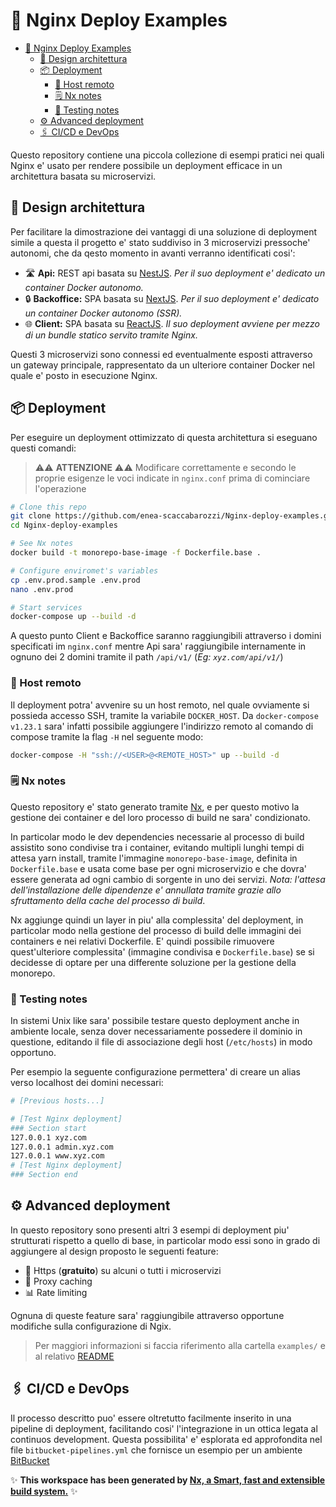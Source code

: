 # 🚀 Nginx Deploy Examples

- [🚀 Nginx Deploy Examples](#-nginx-deploy-examples)
  - [🧭 Design architettura](#-design-architettura)
  - [📦 Deployment](#-deployment)
    - [🌙 Host remoto](#-host-remoto)
    - [🗒️ Nx notes](#️-nx-notes)
    - [🔨 Testing notes](#-testing-notes)
  - [⚙️ Advanced deployment](#️-advanced-deployment)
  - [🖇️ CI/CD e DevOps](#️-cicd-e-devops)


Questo repository contiene una piccola collezione di esempi pratici nei quali Nginx e' usato per rendere possibile un deployment efficace in un architettura basata su microservizi.

## 🧭 Design architettura

Per facilitare la dimostrazione dei vantaggi di una soluzione di deployment simile a questa il progetto e' stato suddiviso in 3 microservizi pressoche' autonomi, che da qesto momento in avanti verranno identificati cosi':

- 🛣️ **Api:** REST api basata su [NestJS](https://nestjs.com/). *Per il suo deployment e' dedicato un container Docker autonomo.*
- 🔒 **Backoffice:** SPA basata su [NextJS](https://nextjs.org/). *Per il suo deployment e' dedicato un container Docker autonomo (SSR).*
- 🌐 **Client:** SPA basata su [ReactJS](https://reactjs.org/). *Il suo deployment avviene per mezzo di un bundle statico servito tramite Nginx.*

Questi 3 microservizi sono connessi ed eventualmente esposti attraverso un gateway principale, rappresentato da un ulteriore container Docker nel quale e' posto in esecuzione Nginx.

## 📦 Deployment

Per eseguire un deployment ottimizzato di questa architettura si eseguano questi comandi:

> ⚠️⚠️ **ATTENZIONE** ⚠️⚠️ Modificare correttamente e secondo le proprie esigenze le voci indicate in `nginx.conf` prima di cominciare l'operazione

```bash
# Clone this repo
git clone https://github.com/enea-scaccabarozzi/Nginx-deploy-examples.git
cd Nginx-deploy-examples

# See Nx notes
docker build -t monorepo-base-image -f Dockerfile.base .

# Configure enviromet's variables
cp .env.prod.sample .env.prod
nano .env.prod

# Start services
docker-compose up --build -d
```

A questo punto Client e Backoffice saranno raggiungibili attraverso i domini specificati im `nginx.conf` mentre Api sara' raggiungibile internamente in ognuno dei 2 domini tramite il path `/api/v1/` (*Eg: `xyz.com/api/v1/`*)

### 🌙 Host remoto

Il deployment potra' avvenire su un host remoto, nel quale ovviamente si possieda accesso SSH, tramite la variabile `DOCKER_HOST`.
Da `docker-compose v1.23.1` sara' infatti possibile aggiungere l'indirizzo remoto al comando di compose tramite la flag `-H` nel seguente modo:

```bash
docker-compose -H "ssh://<USER>@<REMOTE_HOST>" up --build -d
```

### 🗒️ Nx notes

Questo repository e' stato generato tramite [Nx](https://nx.dev), e per questo motivo la gestione dei container e del loro processo di build ne sara' condizionato.

In particolar modo le dev dependencies necessarie al processo di build assistito sono condivise tra i container, evitando multipli lunghi tempi di attesa yarn install, tramite l'immagine `monorepo-base-image`, definita in `Dockerfile.base` e usata come base per ogni microservizio e che dovra' essere generata ad ogni cambio di sorgente in uno dei servizi. *Nota: l'attesa dell'installazione delle dipendenze e' annullata tramite grazie allo sfruttamento della cache del processo di build*.

Nx aggiunge quindi un layer in piu' alla complessita' del deployment, in particolar modo nella gestione del processo di build delle immagini dei containers e nei relativi Dockerfile.
E' quindi possibile rimuovere quest'ulteriore complessita' (immagine condivisa e `Dockerfile.base`) se si decidesse di optare per una differente soluzione per la gestione della monorepo.

### 🔨 Testing notes

In sistemi Unix like sara' possibile testare questo deployment anche in ambiente locale, senza dover necessariamente possedere il dominio in questione, editando il file di associazione degli host (`/etc/hosts`) in modo opportuno.

Per esempio la seguente configurazione permettera' di creare un alias verso localhost dei domini necessari:

```bash
# [Previous hosts...]

# [Test Nginx deployment]
### Section start
127.0.0.1 xyz.com
127.0.0.1 admin.xyz.com
127.0.0.1 www.xyz.com
# [Test Nginx deployment]
### Section end
```

## ⚙️ Advanced deployment

In questo repository sono presenti altri 3 esempi di deployment piu' strutturati rispetto a quello di base, in particolar modo essi sono in grado di aggiungere al design proposto le seguenti feature:

- 🔐 Https (**gratuito**) su alcuni o tutti i microservizi
- 🧺 Proxy caching
- 📊 Rate limiting

Ognuna di queste feature sara' raggiungibile attraverso opportune modifiche sulla configurazione di Ngix.

> Per maggiori informazioni si faccia riferimento alla cartella `examples/` e al relativo [README](examples/README_IT.md)

## 🖇️ CI/CD e DevOps

Il processo descritto puo' essere oltretutto facilmente inserito in una pipeline di deployment, facilitando cosi' l'integrazione in un ottica legata al continuos development.
Questa possibilita' e' esplorata ed approfondita nel file `bitbucket-pipelines.yml` che fornisce un esempio per un ambiente [BitBucket](https://bitbucket.org)

✨ **This workspace has been generated by [Nx, a Smart, fast and extensible build system.](https://nx.dev)** ✨
